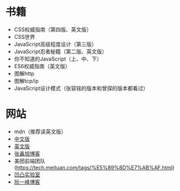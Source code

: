  # 书籍
 - CSS权威指南（第四版、英文版）
 - CSS世界
 - JavaScript高级程度设计（第三版）
 - JavaScript忍者秘籍（第二版、英文版）
 - 你不知道的JavaScript（上、中、下）
 - ES6权威指南（英文版）
 - 图解http
 - 图解tcp/ip
 - JavaScript设计模式（张容铭的版本和曾探的版本都看过）
 
 # 网站
 - mdn（推荐读英文版）
  - [中文版](https://developer.mozilla.org/zh-CN/)
  - [英文版](https://developer.mozilla.org/en-US/)
 - [张鑫旭博客](https://www.zhangxinxu.com/wordpress/)
 - 美团前端团队(https://tech.meituan.com/tags/%E5%89%8D%E7%AB%AF.html)
 - [凹凸实验室](https://aotu.io/)
 - [阮一峰博客](http://caibaojian.com/ruanyifeng)
